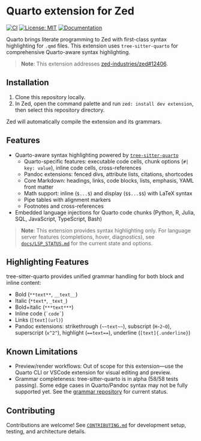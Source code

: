 # Quarto extension for Zed

[![CI](https://github.com/ck37/zed-quarto-extension/actions/workflows/ci.yml/badge.svg)](https://github.com/ck37/zed-quarto-extension/actions/workflows/ci.yml)
[![License: MIT](https://img.shields.io/badge/License-MIT-yellow.svg)](LICENSE)
[![Documentation](https://img.shields.io/badge/docs-available-blue)](docs/)

Quarto brings literate programming to Zed with first-class syntax highlighting for `.qmd` files. This extension uses `tree-sitter-quarto` for comprehensive Quarto-aware syntax highlighting.

> **Note**: This extension addresses [zed-industries/zed#12406](https://github.com/zed-industries/zed/issues/12406).

## Installation

1. Clone this repository locally.
2. In Zed, open the command palette and run `zed: install dev extension`, then select this repository directory.

Zed will automatically compile the extension and its grammars.

## Features

- Quarto-aware syntax highlighting powered by [`tree-sitter-quarto`](https://github.com/ck37/tree-sitter-quarto)
  - Quarto-specific features: executable code cells, chunk options (`#| key: value`), inline code cells, cross-references
  - Pandoc extensions: fenced divs, attribute lists, citations, shortcodes
  - Core Markdown: headings, links, code blocks, lists, emphasis, YAML front matter
  - Math support: inline (`$...$`) and display (`$$...$$`) with LaTeX syntax
  - Pipe tables with alignment markers
  - Footnotes and cross-references
- Embedded language injections for Quarto code chunks (Python, R, Julia, SQL, JavaScript, TypeScript, Bash)

> **Note**: This extension provides syntax highlighting only. For language server features (completions, hover, diagnostics), see [`docs/LSP_STATUS.md`](docs/LSP_STATUS.md) for the current state and options.

## Highlighting Features

tree-sitter-quarto provides unified grammar handling for both block and inline content:

- Bold (`**text**`, `__text__`)
- Italic (`*text*`, `_text_`)
- Bold+italic (`***text***`)
- Inline code (`` `code` ``)
- Links (`[text](url)`)
- Pandoc extensions: strikethrough (`~~text~~`), subscript (`H~2~O`), superscript (`x^2^`), highlight (`==text==`), underline (`[text]{.underline}`)

## Known Limitations

- Preview/render workflows: Out of scope for this extension—use the Quarto CLI or VSCode extension for visual editing and preview.
- Grammar completeness: tree-sitter-quarto is in alpha (58/58 tests passing). Some edge cases in Quarto/Pandoc syntax may not be fully supported yet. See the [grammar repository](https://github.com/ck37/tree-sitter-quarto) for current status.

## Contributing

Contributions are welcome! See [`CONTRIBUTING.md`](CONTRIBUTING.md) for development setup, testing, and architecture details.
